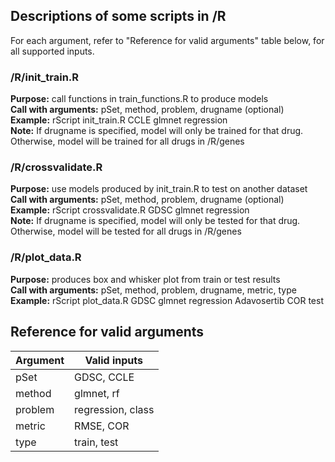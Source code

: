 ## Descriptions of some scripts in /R
For each argument, refer to "Reference for valid arguments" table below, for all supported inputs.  

### /R/init_train.R  
**Purpose:** call functions in train_functions.R to produce models  
**Call with arguments:** pSet, method, problem, drugname (optional)  
**Example:** rScript init_train.R CCLE glmnet regression  
**Note:** If drugname is specified, model will only be trained for that drug. Otherwise, model will be trained for all drugs in /R/genes  

### /R/crossvalidate.R  
**Purpose:** use models produced by init_train.R to test on another dataset  
**Call with arguments:** pSet, method, problem, drugname (optional)  
**Example:** rScript crossvalidate.R GDSC glmnet regression  
**Note:** If drugname is specified, model will only be tested for that drug. Otherwise, model will be tested for all drugs in /R/genes  

### /R/plot_data.R  
**Purpose:** produces box and whisker plot from train or test results   
**Call with arguments:** pSet, method, problem, drugname, metric, type  
**Example:** rScript plot_data.R GDSC glmnet regression Adavosertib COR test

## Reference for valid arguments  
| Argument  | Valid inputs |
| ------------- | ------------- |
| pSet  | GDSC, CCLE  |
| method  | glmnet, rf  |
| problem | regression, class  |
| metric | RMSE, COR  |
| type | train, test  |
